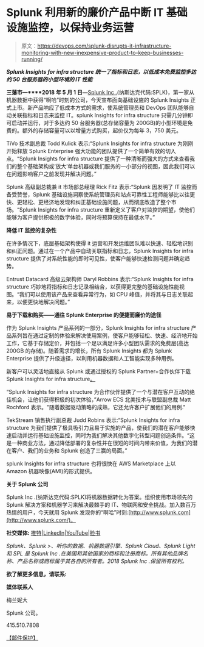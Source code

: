 # Splunk 利用新的廉价产品中断 IT 基础设施监控，以保持业务运营

> 原文：<https://devops.com/splunk-disrupts-it-infrastructure-monitoring-with-new-inexpensive-product-to-keep-businesses-running/>

***Splunk Insights for infra structure 统一了指标和日志，以低成本免费监控多达约 50 台服务器的小型环境的 IT 性能***

**三藩市—****2018 年 5 月 1 日—**[Splunk Inc .](http://www.splunk.com/)(纳斯达克代码:SPLK)，第一家从机器数据中获得“啊哈”时刻的公司，今天宣布面向基础设施的 Splunk Insights 正式上市。新产品响应了低成本方式的需求，使系统管理员和 DevOps 团队能够自动关联指标和日志来监控 IT。splunk Insights for infra structure 只需几分钟即可启动并运行，对于多达约 50 台服务器(总存储容量为 200GB)的小型环境是免费的。额外的存储容量可以以增量方式购买，起价仅为每年 3，750 美元。

TiVo 技术副总裁 Todd Kulick 表示:“Splunk Insights for infra structure 为刚刚开始释放 Splunk Enterprise 强大功能的团队提供了一个简单有效的切入点。“Splunk Insights for infra structure 提供了一种清晰而强大的方式来查看我们的整个基础架构或‘放大’单台机器或我们服务的一小部分的视图，因此我们可以在问题影响客户之前发现并解决问题。”

Splunk 高级副总裁兼 it 市场部总经理 Rick Fitz 表示:“Splunk 因发明了 IT 监控而备受赞誉，Splunk 基础设施洞察使系统管理员和站点可靠性工程师能够比以往更快、更轻松、更经济地发现和纠正基础设施问题，从而彻底改造了整个市场。“Splunk Insights for infra structure 重新定义了客户对监控的期望，使他们能够为客户提供积极的数字体验，同时将预算保持在最低水平。”

**降低 IT 监控的复杂性**

在许多情况下，底层基础架构使得 it 运营和开发运维团队难以快速、轻松地识别和纠正问题。通过在一个产品中自动关联指标和日志，Splunk Insights for infra structure 提供了对系统性能的即时可见性，使客户能够快速检测问题并确定趋势。

Entrust Datacard 高级云架构师 Daryl Robbins 表示:“Splunk Insights for infra structure 巧妙地将指标和日志记录相结合，以获得更完整的基础设施性能视图。“我们可以使用该产品来查看异常行为，如 CPU 峰值，并将其与日志关联起来，以便更快地解决问题。”

**易于下载和购买——通往 Splunk Enterprise 的便捷而廉价的途径**

作为 Splunk Insights 产品系列的一部分，Splunk Insights for infra structure 产品系列旨在通过定制的体验来解决使用案例，使客户能够轻松、快速、经济地开始工作，它基于存储定价，并包括一个足以满足许多小型团队需求的免费层(高达 200GB 的存储)。随着需求的增长，所有 Splunk Insights 都为 Splunk Enterprise 提供了升级途径，以利用机器数据和人工智能实现多种用例。

新客户可以灵活地直接从 Splunk 或通过授权的 Splunk Partner+合作伙伴下载 Splunk Insights for infra structure[。](https://www.splunk.com/insights-for-infrastructure)

“Splunk Insights for infra structure 为合作伙伴提供了一个与潜在客户互动的绝佳机会，让他们获得积极的初次体验，”Arrow ECS 北美技术与联盟副总裁 Matt Rochford 表示。"随着数据驱动策略的成熟，它还允许客户扩展他们的用例."

TekStream 销售执行副总裁 Judd Robins 表示:“Splunk Insights for infra structure 为我们提供了极具吸引力且易于实施的产品，使我们的潜在客户能够快速启动并运行基础设施监控，同时为我们解决其他数字化转型问题创造条件。“这是一种商业方法，通过降低部署的复杂性并在很短的时间内带来价值，为我们的潜在客户、我们的业务和 Splunk 创造了三赢的局面。”

splunk Insights for infra structure 也将很快在 AWS Marketplace 上以 Amazon 机器映像(AMI)的形式提供。

**关于 Splunk 公司**

Splunk Inc .(纳斯达克代码:SPLK)将机器数据转化为答案。组织使用市场领先的 Splunk 解决方案和机器学习来解决最棘手的 IT、物联网和安全挑战。加入数百万热情的用户，今天就用 Splunk 发现你的“啊哈”时刻:[http://www.splunk.com](http://www.splunk.com/)。

**社交媒体:** [推特](https://twitter.com/splunk)|[LinkedIn](https://www.linkedin.com/company/splunk)|[YouTube](https://www.youtube.com/user/splunkvideos/videos)|[脸书](https://www.facebook.com/splunk)

[](https://www.facebook.com/splunk)

*Splunk、Splunk >、听你的数据、机器数据引擎、Splunk Cloud、Splunk Light 和 SPL 是 Splunk Inc .在美国和其他国家的商标和注册商标。所有其他品牌名称、产品名称或商标属于其各自的所有者。2018 Splunk Inc .保留所有权利。*

**欲了解更多信息，请联系:**

**媒体联系人**

梅兰妮大

Splunk 公司。

415.510.7808

[【邮件保护】](/cdn-cgi/l/email-protection#234e4756595a496350534f564d480d404c4e)
